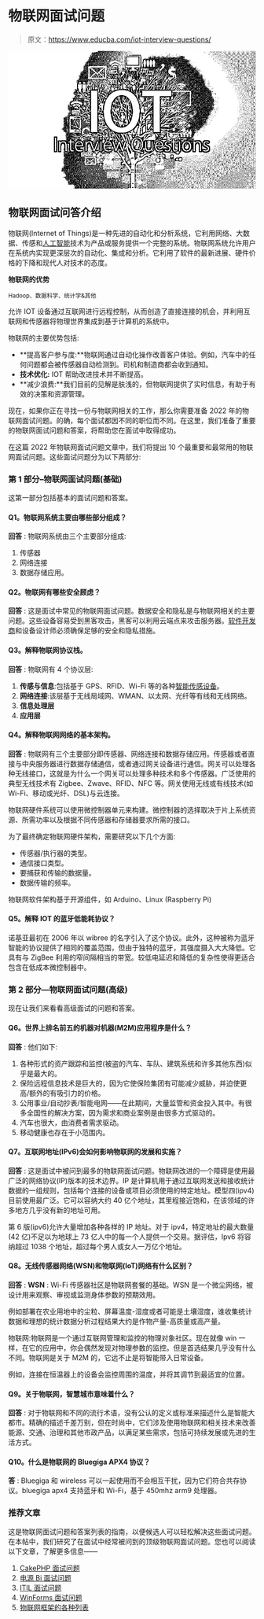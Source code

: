 # 物联网面试问题

> 原文：<https://www.educba.com/iot-interview-questions/>

![IOT interview questions](img/832f5982d07be88e1882e4217f9b883e.png)



## 物联网面试问答介绍

物联网(Internet of Things)是一种先进的自动化和分析系统，它利用网络、大数据、传感和[人工智能](https://www.educba.com/careers-in-artificial-intelligence/)技术为产品或服务提供一个完整的系统。物联网系统允许用户在系统内实现更深层次的自动化、集成和分析。它利用了软件的最新进展、硬件价格的下降和现代人对技术的态度。

**物联网的优势**

<small>Hadoop、数据科学、统计学&其他</small>

允许 IOT 设备通过互联网进行远程控制，从而创造了直接连接的机会，并利用互联网和传感器将物理世界集成到基于计算机的系统中。

物联网的主要优势包括:

*   **提高客户参与度:**物联网通过自动化操作改善客户体验。例如，汽车中的任何问题都会被传感器自动检测到。司机和制造商都会收到通知。
*   **技术优化:** IOT 帮助改进技术并不断提高。
*   **减少浪费:**我们目前的见解是肤浅的，但物联网提供了实时信息，有助于有效的决策和资源管理。

现在，如果你正在寻找一份与物联网相关的工作，那么你需要准备 2022 年的物联网面试问题。的确，每个面试都因不同的职位而不同。在这里，我们准备了重要的物联网面试问题和答案，将帮助您在面试中取得成功。

在这篇 2022 年物联网面试问题文章中，我们将提出 10 个最重要和最常用的物联网面试问题。这些面试问题分为以下两部分:

### 第 1 部分–物联网面试问题(基础)

这第一部分包括基本的面试问题和答案。

#### Q1。物联网系统主要由哪些部分组成？

**回答** :
物联网系统由三个主要部分组成:

1.  传感器
2.  网络连接
3.  数据存储应用。

#### Q2。物联网有哪些安全顾虑？

**回答** :
这是面试中常见的物联网面试问题。数据安全和隐私是与物联网相关的主要问题。这些设备容易受到黑客攻击，黑客可以利用云端点来攻击服务器。[软件开发商](https://www.educba.com/career-as-a-software-developers/)和设备设计师必须确保足够的安全和隐私措施。

#### Q3。解释物联网协议栈。

**回答** :
物联网有 4 个协议层:

1.  **传感与信息**:包括基于 GPS、RFID、Wi-Fi 等的各种[智能传感设备](https://www.educba.com/sensor-device/)。
2.  **网络连接**:该层基于无线局域网、WMAN、以太网、光纤等有线和无线网络。
3.  **信息处理层**
4.  **应用层**

#### Q4。解释物联网网络的基本架构。

**回答** :
物联网有三个主要部分即传感器、网络连接和数据存储应用。传感器或者直接与中央服务器进行数据存储通信，或者通过网关设备进行通信。网关可以处理各种无线接口，这就是为什么一个网关可以处理多种技术和多个传感器。广泛使用的典型无线技术有 Zigbee、Zwave、RFID、NFC 等。网关使用无线或有线技术(如 Wi-Fi、移动或光纤、DSL)与云连接。

物联网硬件系统可以使用微控制器单元来构建。微控制器的选择取决于片上系统资源、所需功率以及根据不同传感器和存储器要求所需的接口。

为了最终确定物联网硬件架构，需要研究以下几个方面:

*   传感器/执行器的类型。
*   通信接口类型。
*   要捕获和传输的数据量。
*   数据传输的频率。

物联网软件架构基于开源组件，如 Arduino、Linux (Raspberry Pi)

#### Q5。解释 IOT 的蓝牙低能耗协议？

诺基亚最初在 2006 年以 wibree 的名字引入了这个协议。此外，这种被称为蓝牙智能的协议提供了相同的覆盖范围，但由于独特的蓝牙，其强度摄入大大降低。它具有与 ZigBee 利用的窄间隔相当的带宽。较低电延迟和降低的复杂性使得更适合包含在低成本微控制器中。

### 第 2 部分—物联网面试问题(高级)

现在让我们来看看高级面试的问题和答案。

#### Q6。世界上排名前五的机器对机器(M2M)应用程序是什么？

**回答** :
他们如下:

1.  各种形式的资产跟踪和监控(被盗的汽车、车队、建筑系统和许多其他东西)似乎是最大的。
2.  保险远程信息技术是巨大的，因为它使保险集团有可能减少威胁，并迫使更高/额外的有吸引力的价格。
3.  公用事业/自动抄表/智能电网——在此期间，大量监管和资金投入其中。有很多全国性的解决方案，因为需求和商业案例是由很多方式驱动的。
4.  汽车也很大，由消费者需求驱动。
5.  移动健康也存在于小范围内。

#### Q7。互联网地址(IPv6)会如何影响物联网的发展和实施？

**回答** :
这是面试中被问到最多的物联网面试问题。物联网改进的一个障碍是使用最广泛的网络协议(IP)版本的技术边界。IP 是计算机用于通过互联网发送和接收统计数据的一组规则，包括每个连接的设备或项目必须使用的特定地址。模型四(ipv4)目前使用最广泛。它可以容纳大约 40 亿个地址，其里程接近饱和，在该领域的许多地方几乎没有新的地址可用。

第 6 版(ipv6)允许大量增加各种各样的 IP 地址。对于 ipv4，特定地址的最大数量(42 亿)不足以为地球上 73 亿人中的每一个人提供一个交易。据评估，Ipv6 将容纳超过 1038 个地址，超过每个男人或女人一万亿个地址。

#### Q8。无线传感器网络(WSN)和物联网(IoT)网络有什么区别？

**回答** :
**WSN** : Wi-Fi 传感器社区是物联网套餐的基础。WSN 是一个微尘网络，被设计用来观察、审视或监测身体参数的预期效用。

例如部署在农业用地中的尘粒、屏幕温度-湿度或者可能是土壤湿度，谁收集统计数据和理想的统计数据分析过程结果大约是作物产量-高质量或高产量。

物联网:物联网是一个通过互联网管理和监控的物理对象社区。现在就像 win 一样，在它的应用中，你会偶然发现对物理参数的监控。但是首选结果几乎没有什么不同。物联网是关于 M2M 的，它远不止是将智能带入日常设备。

例如，连接在恒温器上的设备会监控周围的温度，并将其调节到最适宜的位置。

#### Q9。关于物联网，智慧城市意味着什么？

**回答** :
对于物联网和不同的流行术语，没有公认的定义或标准来描述什么是智能大都市。精确的描述千差万别，但在时尚中，它们涉及使用物联网和相关技术来改善能源、交通、治理和其他市政产品，以满足某些需求，包括可持续发展或先进的生活方式。

#### Q10。什么是物联网的 Bluegiga APX4 协议？

**答** :
Bluegiga 和 wireless 可以一起使用而不会相互干扰，因为它们符合共存协议。bluegiga apx4 支持蓝牙和 Wi-Fi，基于 450mhz arm9 处理器。

### 推荐文章

这是物联网面试问题和答案列表的指南，以便候选人可以轻松解决这些面试问题。在本帖中，我们研究了在面试中经常被问到的顶级物联网面试问题。您也可以阅读以下文章，了解更多信息——

1.  [CakePHP 面试问题](https://www.educba.com/cakephp-interview-questions/)
2.  [电源 Bi 面试问题](https://www.educba.com/power-bi-interview-questions/)
3.  [ITIL 面试问题](https://www.educba.com/itil-interview-questions/)
4.  [WinForms 面试问题](https://www.educba.com/winforms-interview-questions/)
5.  [物联网框架的各种列表](https://www.educba.com/iot-framework/)





